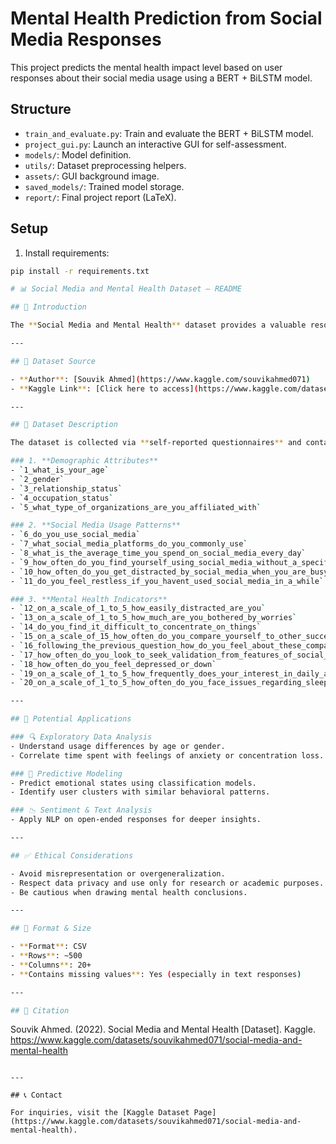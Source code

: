 # Mental Health Prediction from Social Media Responses

This project predicts the mental health impact level based on user responses about their social media usage using a BERT + BiLSTM model.

## Structure
- `train_and_evaluate.py`: Train and evaluate the BERT + BiLSTM model.
- `project_gui.py`: Launch an interactive GUI for self-assessment.
- `models/`: Model definition.
- `utils/`: Dataset preprocessing helpers.
- `assets/`: GUI background image.
- `saved_models/`: Trained model storage.
- `report/`: Final project report (LaTeX).

## Setup

1. Install requirements:
```bash
pip install -r requirements.txt

# 📊 Social Media and Mental Health Dataset – README

## 📘 Introduction

The **Social Media and Mental Health** dataset provides a valuable resource for understanding the relationship between **social media usage** and **mental health outcomes** across a diverse population. As social media becomes increasingly ingrained in daily life, concerns about its potential negative impact on mental well-being have grown. This dataset is designed to help researchers, data scientists, and psychologists analyze behavioral patterns and assess how online engagement may contribute to mental health challenges such as anxiety, depression, or distraction.

---

## 📂 Dataset Source

- **Author**: [Souvik Ahmed](https://www.kaggle.com/souvikahmed071)
- **Kaggle Link**: [Click here to access](https://www.kaggle.com/datasets/souvikahmed071/social-media-and-mental-health)

---

## 📄 Dataset Description

The dataset is collected via **self-reported questionnaires** and contains responses from individuals about their **social media usage habits**, **emotional well-being**, and **mental health awareness**. It contains **20+ features**, which can be grouped into three main categories:

### 1. **Demographic Attributes**
- `1_what_is_your_age`
- `2_gender`
- `3_relationship_status`
- `4_occupation_status`
- `5_what_type_of_organizations_are_you_affiliated_with`

### 2. **Social Media Usage Patterns**
- `6_do_you_use_social_media`
- `7_what_social_media_platforms_do_you_commonly_use`
- `8_what_is_the_average_time_you_spend_on_social_media_every_day`
- `9_how_often_do_you_find_yourself_using_social_media_without_a_specific_purpose`
- `10_how_often_do_you_get_distracted_by_social_media_when_you_are_busy_doing_something`
- `11_do_you_feel_restless_if_you_havent_used_social_media_in_a_while`

### 3. **Mental Health Indicators**
- `12_on_a_scale_of_1_to_5_how_easily_distracted_are_you`
- `13_on_a_scale_of_1_to_5_how_much_are_you_bothered_by_worries`
- `14_do_you_find_it_difficult_to_concentrate_on_things`
- `15_on_a_scale_of_15_how_often_do_you_compare_yourself_to_other_successful_people_through_the_use_of_social_media`
- `16_following_the_previous_question_how_do_you_feel_about_these_comparisons_generally_speaking`
- `17_how_often_do_you_look_to_seek_validation_from_features_of_social_media`
- `18_how_often_do_you_feel_depressed_or_down`
- `19_on_a_scale_of_1_to_5_how_frequently_does_your_interest_in_daily_activities_fluctuate`
- `20_on_a_scale_of_1_to_5_how_often_do_you_face_issues_regarding_sleep`

---

## 🧠 Potential Applications

### 🔍 Exploratory Data Analysis
- Understand usage differences by age or gender.
- Correlate time spent with feelings of anxiety or concentration loss.

### 🧪 Predictive Modeling
- Predict emotional states using classification models.
- Identify user clusters with similar behavioral patterns.

### 📉 Sentiment & Text Analysis
- Apply NLP on open-ended responses for deeper insights.

---

## ✅ Ethical Considerations

- Avoid misrepresentation or overgeneralization.
- Respect data privacy and use only for research or academic purposes.
- Be cautious when drawing mental health conclusions.

---

## 🔧 Format & Size

- **Format**: CSV
- **Rows**: ~500
- **Columns**: 20+
- **Contains missing values**: Yes (especially in text responses)

---

## 🔗 Citation

```
Souvik Ahmed. (2022). Social Media and Mental Health [Dataset]. Kaggle. https://www.kaggle.com/datasets/souvikahmed071/social-media-and-mental-health
```

---

## 📞 Contact

For inquiries, visit the [Kaggle Dataset Page](https://www.kaggle.com/datasets/souvikahmed071/social-media-and-mental-health).
